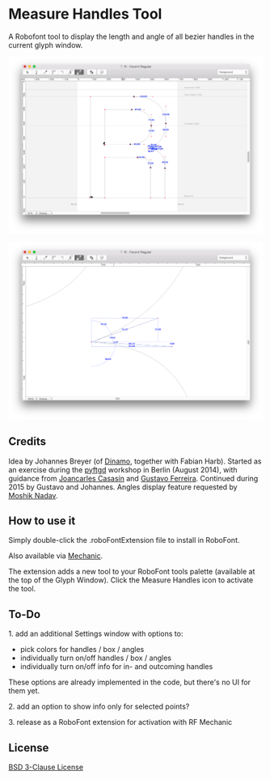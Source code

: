 # Measure Handles Tool

A Robofont tool to display the length and angle of all bezier handles in the current glyph window.

![](measure-handles_0.png)

![](measure-handles_1.png)

## Credits

Idea by Johannes Breyer (of [Dinamo](http://dinamo.us/), together with Fabian Harb). Started as an exercise during the [pyftgd](http://pyftgd.org/) workshop in Berlin (August 2014), with guidance from [Joancarles Casasín](http://casasin.com/) and [Gustavo Ferreira](http://hipertipo.com/). Continued during 2015 by Gustavo and Johannes. Angles display feature requested by [Moshik Nadav](http://moshik.net/).

## How to use it

Simply double-click the .roboFontExtension file to install in RoboFont.

Also available via [Mechanic](http://www.robofontmechanic.com/).

The extension adds a new tool to your RoboFont tools palette (available at the top of the Glyph Window). Click the Measure Handles icon to activate the tool.

## To-Do

1\. add an additional Settings window with options to:

- pick colors for handles / box / angles
- individually turn on/off handles / box / angles
- individually turn on/off info for in- and outcoming handles

These options are already implemented in the code, but there's no UI for them yet.

2\. add an option to show info only for selected points?

3\. release as a RoboFont extension for activation with RF Mechanic

## License

[BSD 3-Clause License](http://www.opensource.org/licenses/BSD-3-Clause)
